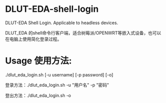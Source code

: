 # DLUT-EDA-shell-login
DLUT-EDA Shell Login. Applicable to headless devices.

DLUT_EDA 的shell命令行客户端，适合树莓派/OPENWRT等嵌入式设备，也可以在电脑上使用简化登录过程。

# Usage 使用方法: 
./dlut_eda_login.sh [-u username] [-p password] [-o]

登录方法：./dlut_eda_login.sh -u "用户名" -p "密码"

登出方法：./dlut_eda_login.sh -o
